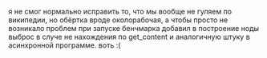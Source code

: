 я не смог нормально исправить то, что мы вообще не гуляем по википедии, но обёртка вроде околорабочая, а чтобы просто не возникало проблем при запуске бенчмарка добавил в построение ноды выброс в случе не нахождения по get_content и аналогичную штуку в асинхронной программе. воть :(
